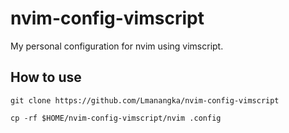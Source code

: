 # nvim-config-vimscript

My personal configuration for nvim using vimscript.

## How to use

```shell
git clone https://github.com/Lmanangka/nvim-config-vimscript
```
```shell
cp -rf $HOME/nvim-config-vimscript/nvim .config
```
